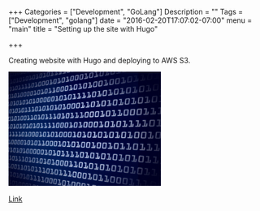 +++
Categories = ["Development", "GoLang"]
Description = ""
Tags = ["Development", "golang"]
date = "2016-02-20T17:07:02-07:00"
menu = "main"
title = "Setting up the site with Hugo"

+++

Creating website with Hugo and deploying to AWS S3.

![This is an image](/images/code.jpg)

[Link](/pages/resume/)
